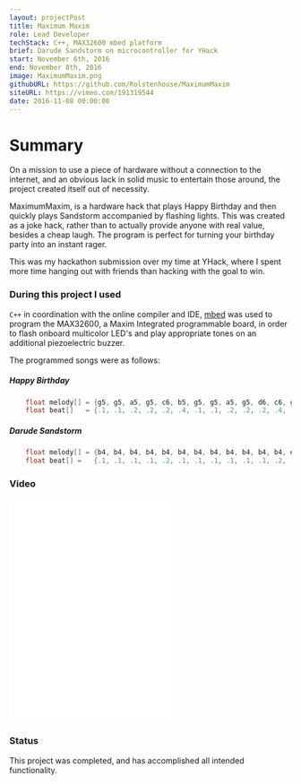 ```yaml
---
layout: projectPost
title: Maximum Maxim
role: Lead Developer
techStack: C++, MAX32600 mbed platform
brief: Darude Sandstorm on microcontroller for YHack
start: November 6th, 2016
end: November 8th, 2016
image: MaximumMaxim.png
githubURL: https://github.com/Rolstenhouse/MaximumMaxim
siteURL: https://vimeo.com/191319544
date: 2016-11-08 00:00:00
---
```


# Summary

On a mission to use a piece of hardware without a connection to the internet, and an obvious lack in solid music to entertain those around, the project created itself out of necessity.

MaximumMaxim, is a hardware hack that plays Happy Birthday and then quickly plays Sandstorm accompanied by flashing lights. This was created as a joke hack, rather than to actually provide anyone with real value, besides a cheap laugh. The program is perfect for turning your birthday party into an instant rager.

This was my hackathon submission over my time at YHack, where I spent more time hanging out with friends than hacking with the goal to win.

### During this project I used

`C++` in coordination with the online compiler and IDE, [mbed](https://developer.mbed.org/compiler/#nav:/mbed-os-example-blinky/main.cpp) was used to program the MAX32600, a Maxim Integrated programmable board, in order to flash onboard multicolor LED's and play appropriate tones on an additional piezoelectric buzzer.

The programmed songs were as follows:

##### Happy Birthday

```cpp
    float melody[] = {g5, g5, a5, g5, c6, b5, g5, g5, a5, g5, d6, c6, g5, g5, g6, e6, c6, b5, a5, f6, f6, e6, c6, d6, c6};
    float beat[]   = {.1, .1, .2, .2, .2, .4, .1, .1, .2, .2, .2, .4, .1, .1, .2, .2, .2, .2, .2, .1, .1, .2, .23, .28, .4};
```

##### Darude Sandstorm

```cpp
    float melody[] = {b4, b4, b4, b4, b4, b4, b4, b4, b4, b4, b4, b4, e5, e5, e5, e5, e5, e5, e5, e5, d5, d5, d5, d5, d5, d5, d5, a4, a4};
    float beat[] =   {.1, .1, .1, .1, .2, .1, .1, .1, .1, .1, .1, .2, .1, .1, .1, .1, .1, .1, .1, .2, .1, .1, .1, .1, .1, .1, .2, .1, .1};

```

### Video

<iframe src="//player.vimeo.com/video/191319544" width="300" height="400" frameborder="0" webkitallowfullscreen mozallowfullscreen allowfullscreen></iframe>

### Status
This project was completed, and has accomplished all intended functionality.
